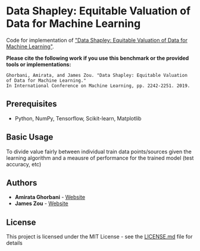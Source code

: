 Data Shapley: Equitable Valuation of Data for Machine Learning
=====================================

Code for implementation of  ["Data Shapley: Equitable Valuation of Data for Machine Learning"](https://arxiv.org/pdf/1904.02868.pdf).

**Please cite the following work if you use this benchmark or the provided tools or implementations:**

```
Ghorbani, Amirata, and James Zou. "Data Shapley: Equitable Valuation of Data for Machine Learning." 
In International Conference on Machine Learning, pp. 2242-2251. 2019.
```

## Prerequisites

- Python, NumPy, Tensorflow, Scikit-learn, Matplotlib

## Basic Usage

To divide value fairly between individual train data points/sources given the learning algorithm and a meausre of performance for the trained model (test accuracy, etc)

## Authors

* **Amirata Ghorbani** - [Website](http://web.stanford.edu/~amiratag)
* **James Zou** - [Website](https://sites.google.com/site/jamesyzou/)

## License

This project is licensed under the MIT License - see the [LICENSE.md](LICENSE.md) file for details
